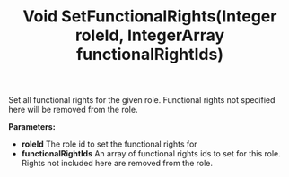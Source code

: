 ﻿---
uid: crmscript_ref_NSUserAgent_SetFunctionalRights
title: Void SetFunctionalRights(Integer roleId, IntegerArray functionalRightIds)
intellisense: NSUserAgent.SetFunctionalRights
keywords: NSUserAgent, SetFunctionalRights
so.topic: reference
---

Set all functional rights for the given role. Functional rights not specified here will be removed from the role. 

**Parameters:**
 - **roleId** The role id to set the functional rights for
 - **functionalRightIds** An array of functional rights ids to set for this role. Rights not included here are removed from the role.
